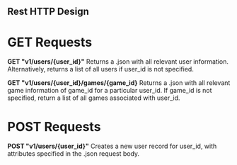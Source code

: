 ## Rest HTTP Design

# GET Requests

**GET "v1/users/{user_id}"**
Returns a .json with all relevant user information. Alternatively, returns a list of all users if user_id is not specified.

**GET "v1/users/{user_id}/games/{game_id}**
Returns a .json with all relevant game information of game_id for a particular user_id. If game_id is not specified, return a list of all games associated with user_id.

# POST Requests

**POST "v1/users/{user_id}"**
Creates a new user record for user_id, with attributes specified in the .json request body.
